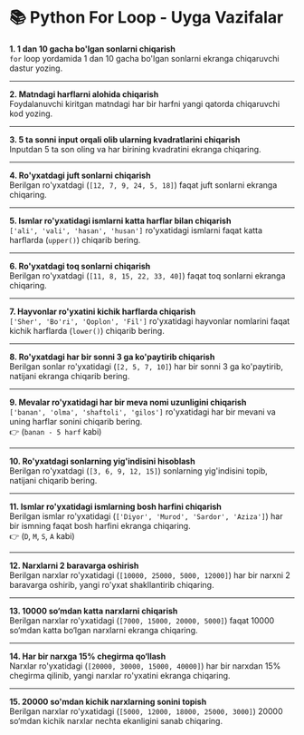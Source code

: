 # **📚 Python For Loop - Uyga Vazifalar**

**1. 1 dan 10 gacha bo'lgan sonlarni chiqarish**  
`for` loop yordamida 1 dan 10 gacha bo'lgan sonlarni ekranga chiqaruvchi dastur yozing.

---

**2. Matndagi harflarni alohida chiqarish**  
Foydalanuvchi kiritgan matndagi har bir harfni yangi qatorda chiqaruvchi kod yozing.

---

**3. 5 ta sonni input orqali olib ularning kvadratlarini chiqarish**  
Inputdan 5 ta son oling va har birining kvadratini ekranga chiqaring.

---

**4. Ro'yxatdagi juft sonlarni chiqarish**  
Berilgan ro'yxatdagi (`[12, 7, 9, 24, 5, 18]`) faqat juft sonlarni ekranga chiqaring.

---

**5. Ismlar ro'yxatidagi ismlarni katta harflar bilan chiqarish**  
`['ali', 'vali', 'hasan', 'husan']` ro'yxatidagi ismlarni faqat katta harflarda (`upper()`) chiqarib bering.

---

**6. Ro'yxatdagi toq sonlarni chiqarish**  
Berilgan ro'yxatdagi (`[11, 8, 15, 22, 33, 40]`) faqat toq sonlarni ekranga chiqaring.

---

**7. Hayvonlar ro'yxatini kichik harflarda chiqarish**  
`['Sher', 'Bo'ri', 'Qoplon', 'Fil']` ro'yxatidagi hayvonlar nomlarini faqat kichik harflarda (`lower()`) chiqarib bering.

---

**8. Ro'yxatdagi har bir sonni 3 ga ko'paytirib chiqarish**  
Berilgan sonlar ro'yxatidagi (`[2, 5, 7, 10]`) har bir sonni 3 ga ko'paytirib, natijani ekranga chiqarib bering.

---

**9. Mevalar ro'yxatidagi har bir meva nomi uzunligini chiqarish**  
`['banan', 'olma', 'shaftoli', 'gilos']` ro'yxatidagi har bir mevani va uning harflar sonini chiqarib bering.  
👉 (`banan - 5 harf` kabi)

---

**10. Ro'yxatdagi sonlarning yig'indisini hisoblash**  
Berilgan ro'yxatdagi (`[3, 6, 9, 12, 15]`) sonlarning yig'indisini topib, natijani chiqarib bering.

---

**11. Ismlar ro'yxatidagi ismlarning bosh harfini chiqarish**  
Berilgan ismlar ro'yxatidagi (`['Diyor', 'Murod', 'Sardor', 'Aziza']`) har bir ismning faqat bosh harfini ekranga chiqaring.  
👉 (`D`, `M`, `S`, `A` kabi)

---

**12. Narxlarni 2 baravarga oshirish**  
Berilgan narxlar ro'yxatidagi (`[10000, 25000, 5000, 12000]`) har bir narxni 2 baravarga oshirib, yangi ro'yxat shakllantirib chiqaring.

---

**13. 10000 so‘mdan katta narxlarni chiqarish**  
Berilgan narxlar ro'yxatidagi (`[7000, 15000, 20000, 5000]`) faqat 10000 so‘mdan katta bo‘lgan narxlarni ekranga chiqaring.

---

**14. Har bir narxga 15% chegirma qo‘llash**  
Narxlar ro'yxatidagi (`[20000, 30000, 15000, 40000]`) har bir narxdan 15% chegirma qilinib, yangi narxlar ro'yxatini ekranga chiqaring.

---

**15. 20000 so'mdan kichik narxlarning sonini topish**  
Berilgan narxlar ro'yxatidagi (`[5000, 12000, 18000, 25000, 3000]`) 20000 so‘mdan kichik narxlar nechta ekanligini sanab chiqaring.
